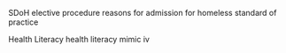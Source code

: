 SDoH
elective procedure 
reasons for admission for homeless 
standard of practice


Health Literacy 
health literacy mimic iv